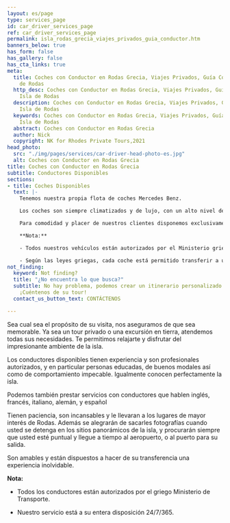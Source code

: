 ```yaml
---
layout: es/page
type: services_page
id: car_driver_services_page
ref: car_driver_services_page
permalink: isla_rodas_grecia_viajes_privados_guia_conductor.htm
banners_below: true
has_form: false
has_gallery: false
has_cta_links: true
meta:
  title: Coches con Conductor en Rodas Grecia, Viajes Privados, Guía Conductor, Isla
    de Rodas
  http_desc: Coches con Conductor en Rodas Grecia, Viajes Privados, Guía Conductor,
    Isla de Rodas
  description: Coches con Conductor en Rodas Grecia, Viajes Privados, Guía Conductor,
    Isla de Rodas
  keywords: Coches con Conductor en Rodas Grecia, Viajes Privados, Guía Conductor,
    Isla de Rodas
  abstract: Coches con Conductor en Rodas Grecia
  author: Nick
  copyright: NK for Rhodes Private Tours,2021
head_photo:
  src: "./img/pages/services/car-driver-head-photo-es.jpg"
  alt: Coches con Conductor en Rodas Grecia
title: Coches con Conductor en Rodas Grecia
subtitle: Conductores Disponibles
sections:
- title: Coches Disponibles
  text: |-
    Tenemos nuestra propia flota de coches Mercedes Benz.

    Los coches son siempre climatizados y de lujo, con un alto nivel de seguridad, y asegurados contra todo riesgo.

    Para comodidad y placer de nuestros clientes disponemos exclusivamente de vehículos Mercedes Benz en los cuales caben cómodamente 4 pasajeros además del conductor.

    **Nota:**

    - Todos nuestros vehículos están autorizados por el Ministerio griego de Transportes y controladas por la Autoridad de Control de Transporte griego (KTEO) cada año.

    - Según las leyes griegas, cada coche está permitido transferir a un máximo de 4 pasajeros. [Los vehículos más grandes están disponibles para grupos](/tours_para_grupos_rodas_grecia.htm)
not_finding:
  keyword: Not finding?
  title: "¿No encuentra lo que busca?"
  subtitle: No hay problema, podemos crear un itinerario personalizado para usted.
    ¡Cuéntenos de su tour!
  contact_us_button_text: CONTÁCTENOS

---
```

Sea cual sea el propósito de su visita, nos aseguramos de que sea memorable. Ya sea un tour privado o una excursión en tierra, atendemos todas sus necesidades. Te permitimos relajarte y disfrutar del impresionante ambiente de la isla.

Los conductores disponibles tienen experiencia y son profesionales autorizados, y en particular personas educadas, de buenos modales así como de comportamiento impecable. Igualmente conocen perfectamente la isla.

Podemos también prestar servicios con conductores que hablen inglés, francés, italiano, alemán, y español

Tienen paciencia, son incansables y le llevaran a los lugares de mayor interés de Rodas. Además se alegrarán de sacarles fotografías cuando usted se detenga en los sitios panorámicos de la isla, y procurarán siempre que usted esté puntual y llegue a tiempo al aeropuerto, o al puerto para su salida.

Son amables y están dispuestos a hacer de su transferencia una experiencia inolvidable.

**Nota:**

- Todos los conductores están autorizados por el griego Ministerio de Transporte.

- Nuestro servicio está a su entera disposición 24/7/365.